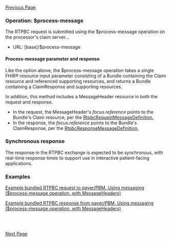 [Previous Page](business_rules.html)

### Operation: $process-message
The RTPBC request is submitted using the $process-message operation on the processor's claim server...
* URL: [base]/$process-message

#### Process-message parameter and response
Like the option above, the $process-message operation takes a single FHIR&reg; resource input parameter consisting of a Bundle containing the Claim resource and referenced supporting resources, and returns a Bundle containing a ClaimResponse and supporting resources.

In addition, this method includes a MessageHeader resource in both the request and response.
* In the request, the MessageHeader's *focus.reference* points to the Bundle's Claim resource, per the <a href="MessageDefinition-rtpbc-request.html">RtpbcRequestMessageDefinition.</a>
* In the response, the *focus.reference* points to the Bundle's ClaimResponse, per the <a href="MessageDefinition-rtpbc-response.html">RtpbcResponseMessageDefinition.</a>

### Synchronous response

The response in the RTPBC exchange is expected to be synchronous, with real-time response times to support use in interactive patient-facing applications.

### Examples

<a href="Bundle-rtpbc-bundle-request-03-w-header.html">Example bundled RTPBC request to payer/PBM. Using messaging ($process-message operation, with MessageHeaders)</a>

<a href="Bundle-rtpbc-bundle-response-03-w-header.html">Example bundled RTPBC response from payer/PBM. Using messaging ($process-message operation, with MessageHeaders)</a>


<br><br>

[Next Page](error_handling.html)